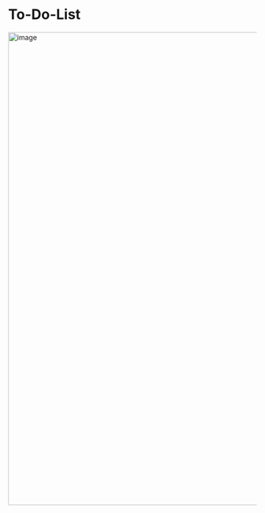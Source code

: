 ﻿# To-Do-List

<img width="959" alt="image" src="https://github.com/123Akshat/To-Do-List/assets/103346687/7051bddf-68f8-4d96-b7e5-a04ae28e1bfe">
